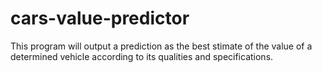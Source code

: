 # cars-value-predictor
This program will output a prediction as the best stimate of the value of a determined vehicle according to its qualities and specifications.
